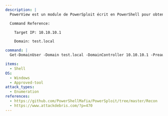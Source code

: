 ```yaml
---
description: |
  PowerView est un module de PowerSploit écrit en PowerShell pour obtenir une connaissance de la situation du réseau sur les domaines Windows. La commande ci-dessous interroge le contrôleur de domaine pour tous les utilisateurs ASREPRoastable.

  Command Reference:

  	Target IP: 10.10.10.1

  	Domain: test.local

command: |
  Get-DomainUser -Domain test.local -DomainController 10.10.10.1 -PreauthNotRequired -Properties SamAccountName

items:
  - Shell
OS:
  - Windows
  - Approved-tool
attack_types:
  - Enumeration
references:
  - https://github.com/PowerShellMafia/PowerSploit/tree/master/Recon
  - https://www.attackdebris.com/?p=470
---
```

